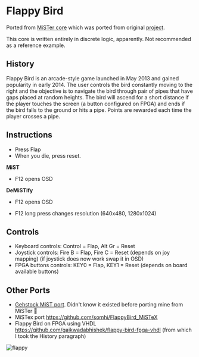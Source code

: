 # Flappy Bird

Ported from [MiSTer core](https://github.com/MiSTer-devel/FlappyBird_MiSTer) which was ported from original [project](https://github.com/themaxaboy/Flappy-Bird-Verilog/).

This core is written entirely in discrete logic, apparently. Not recommended as a reference example.

## History

Flappy Bird is an arcade-style game launched in May 2013 and gained popularity in early 2014. The user controls the bird constantly moving to the right and the objective is to navigate the bird through pair of pipes that have gaps placed at random heights. The bird will ascend for a short distance if the player touches the screen (a button configured on FPGA) and ends if the bird falls to the ground or hits a pipe. Points are rewarded each time the player crosses a pipe.

## Instructions

- Press Flap
- When you die, press reset.



**MiST**

* F12 opens OSD

**DeMiSTify**

* F12 opens OSD

* F12 long press changes resolution (640x480, 1280x1024)

  

## **Controls**

* Keyboard controls: Control = Flap, Alt Gr = Reset
* Joystick controls:  Fire B = Flap, Fire C = Reset     (depends on joy mapping)  (if joystick does now work swap it in OSD)
* FPGA buttons controls: KEY0 = Flap, KEY1 = Reset  (depends on board available buttons)



## Other Ports

* [Gehstock MiST port](https://github.com/Gehstock/Mist_FPGA/tree/master/Arcade_MiST/Non%20Arcade/FlappyBird_MiST).  Didn't know it existed before porting mine from MiSTer 🤣
* MiSTex port https://github.com/somhi/FlappyBird_MiSTeX
* Flappy Bird on FPGA using VHDL https://github.com/gaikwadabhishek/flappy-bird-fpga-vhdl (from which I took the History paragraph)





![flappy](flappy.jpg)
